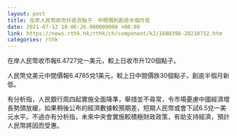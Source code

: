 ```yaml
---
layout: post
title: 在岸人民幣收市升逾百點子　中間價則創逾半個月低
date: 2021-07-12 18:06:26.000000000 +08:00
link: https://news.rthk.hk/rthk/ch/component/k2/1600398-20210712.htm
categories: rthk
---
```


在岸人民幣收市報6.4727兌一美元，較上日收市升120個點子。

人民幣兌美元中間價報6.4785兌1美元，較上日中間價跌30個點子，創逾半個月新低。

有分析指，人民銀行周四起實施全面降準，舉措並不尋常，令市場憂慮中國經濟增長勢頭放緩，如果稍後公布的經濟數據較預期差，短期人民幣或會下試6.5兌一美元水平。不過亦有分析指，未來中央會實施較積極財政政策，有助支持經濟，預計人民幣將因而受惠。

